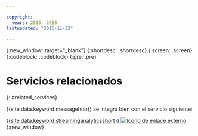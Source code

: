 ```yaml
---

copyright:
  years: 2015, 2018
lastupdated: "2016-11-22"

---
```


{:new_window: target="_blank"}
{:shortdesc: .shortdesc}
{:screen: .screen}
{:codeblock: .codeblock}
{:pre: .pre}



# Servicios relacionados
{: #related_services}

{{site.data.keyword.messagehub}} se integra bien con el servicio siguiente:

 [{{site.data.keyword.streaminganalyticsshort}} ![Icono de enlace externo](../../icons/launch-glyph.svg "Icono de enlace externo")](https://developer.ibm.com/messaging/2015/12/07/streaminganalyticsmessagehub/){:new_window} 
 
 
 
 
